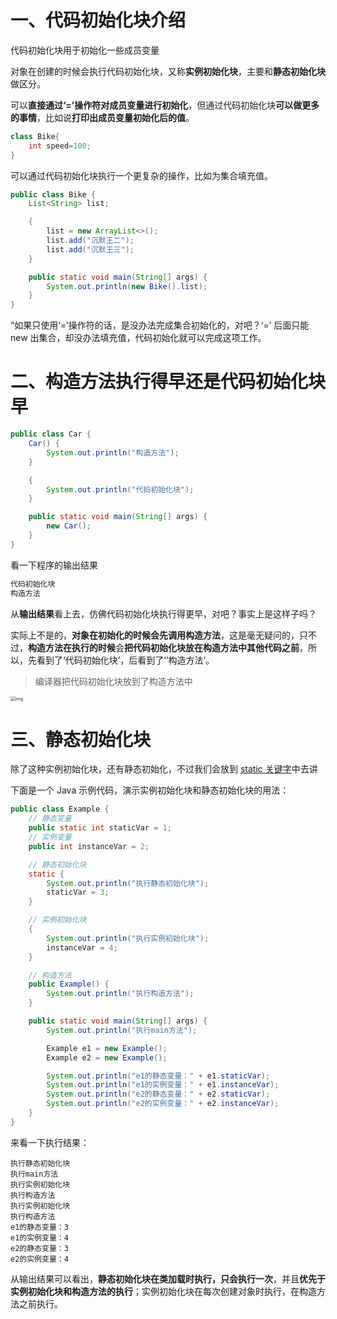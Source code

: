 # 一、代码初始化块介绍

代码初始化块用于初始化一些成员变量

对象在创建的时候会执行代码初始化块，又称**实例初始化块**，主要和**静态初始化块**做区分。

可以**直接通过‘=’操作符对成员变量进行初始化**，但通过代码初始化块**可以做更多的事情**，比如说**打印出成员变量初始化后的值**。

```java
class Bike{  
    int speed=100;  
}
```

可以通过代码初始化块执行一个更复杂的操作，比如为集合填充值。

```java
public class Bike {
    List<String> list;

    {
        list = new ArrayList<>();
        list.add("沉默王二");
        list.add("沉默王三");
    }

    public static void main(String[] args) {
        System.out.println(new Bike().list);
    }
}
```

“如果只使用‘=’操作符的话，是没办法完成集合初始化的，对吧？‘=’ 后面只能 new 出集合，却没办法填充值，代码初始化就可以完成这项工作。

# 二、构造方法执行得早还是代码初始化块早

```java
public class Car {
    Car() {
        System.out.println("构造方法");
    }

    {
        System.out.println("代码初始化块");
    }

    public static void main(String[] args) {
        new Car();
    }
}
```

看一下程序的输出结果

```java
代码初始化块
构造方法
```

从**输出结果**看上去，仿佛代码初始化块执行得更早，对吧？事实上是这样子吗？

实际上不是的，**对象在初始化的时候会先调用构造方法**，这是毫无疑问的，只不过，**构造方法在执行的时候**会**把代码初始化块放在构造方法中其他代码之前**，所以，先看到了‘代码初始化块’，后看到了‘’构造方法’。

> 编译器把代码初始化块放到了构造方法中

<img src="https://cdn.tobebetterjavaer.com/tobebetterjavaer/images/object-class/22-01.png" alt="img" style="zoom: 50%;" />

# 三、静态初始化块

除了这种实例初始化块，还有静态初始化，不过我们会放到 [static 关键字](https://javabetter.cn/oo/static.html)中去讲

下面是一个 Java 示例代码，演示实例初始化块和静态初始化块的用法：

```java
public class Example {
    // 静态变量
    public static int staticVar = 1;
    // 实例变量
    public int instanceVar = 2;

    // 静态初始化块
    static {
        System.out.println("执行静态初始化块");
        staticVar = 3;
    }

    // 实例初始化块
    {
        System.out.println("执行实例初始化块");
        instanceVar = 4;
    }

    // 构造方法
    public Example() {
        System.out.println("执行构造方法");
    }

    public static void main(String[] args) {
        System.out.println("执行main方法");

        Example e1 = new Example();
        Example e2 = new Example();

        System.out.println("e1的静态变量：" + e1.staticVar);
        System.out.println("e1的实例变量：" + e1.instanceVar);
        System.out.println("e2的静态变量：" + e2.staticVar);
        System.out.println("e2的实例变量：" + e2.instanceVar);
    }
}
```

来看一下执行结果：

```
执行静态初始化块
执行main方法
执行实例初始化块
执行构造方法
执行实例初始化块
执行构造方法
e1的静态变量：3
e1的实例变量：4
e2的静态变量：3
e2的实例变量：4
```

从输出结果可以看出，**静态初始化块在类加载时执行，只会执行一次**，并且**优先于实例初始化块和构造方法的执行**；实例初始化块在每次创建对象时执行，在构造方法之前执行。